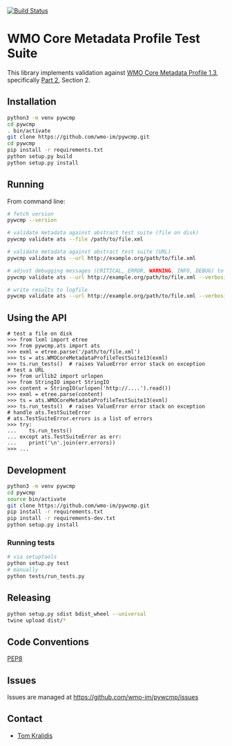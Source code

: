[![Build Status](https://travis-ci.org/wmo-im/pywcmp.png?branch=master)](https://travis-ci.org/wmo-im/pywcmp)

# WMO Core Metadata Profile Test Suite

This library implements validation against [WMO Core Metadata Profile 1.3](http://wis.wmo.int/2013/metadata/version_1-3-0/WMO_Core_Metadata_Profile_v1.3_Part_1.pdf), specifically [Part 2](http://wis.wmo.int/2013/metadata/version_1-3-0/WMO_Core_Metadata_Profile_v1.3_Part_2.pdf), Section 2.

## Installation

```bash
python3 -m venv pywcmp
cd pywcmp
. bin/activate
git clone https://github.com/wmo-im/pywcmp.git
cd pywcmp
pip install -r requirements.txt
python setup.py build
python setup.py install
```

## Running

From command line:
```bash
# fetch version
pywcmp --version

# validate metadata against abstract test suite (file on disk)
pywcmp validate ats --file /path/to/file.xml

# validate metadata against abstract test suite (URL)
pywcmp validate ats --url http://example.org/path/to/file.xml

# adjust debugging messages (CRITICAL, ERROR, WARNING, INFO, DEBUG) to stdout
pywcmp validate ats --url http://example.org/path/to/file.xml --verbosity DEBUG

# write results to logfile
pywcmp validate ats --url http://example.org/path/to/file.xml --verbosity DEBUG --logfile /tmp/foo.txt
```

## Using the API
```pycon
# test a file on disk
>>> from lxml import etree
>>> from pywcmp.ats import ats
>>> exml = etree.parse('/path/to/file.xml')
>>> ts = ats.WMOCoreMetadataProfileTestSuite13(exml)
>>> ts.run_tests()  # raises ValueError error stack on exception
# test a URL
>>> from urllib2 import urlopen
>>> from StringIO import StringIO
>>> content = StringIO(urlopen('http://....').read())
>>> exml = etree.parse(content)
>>> ts = ats.WMOCoreMetadataProfileTestSuite13(exml)
>>> ts.run_tests()  # raises ValueError error stack on exception
# handle ats.TestSuiteError
# ats.TestSuiteError.errors is a list of errors
>>> try:
...    ts.run_tests()
... except ats.TestSuiteError as err:
...    print('\n'.join(err.errors))
>>> ...
```

## Development

```bash
python3 -m venv pywcmp
cd pywcmp
source bin/activate
git clone https://github.com/wmo-im/pywcmp.git
pip install -r requirements.txt
pip install -r requirements-dev.txt
python setup.py install
```

### Running tests

```bash
# via setuptools
python setup.py test
# manually
python tests/run_tests.py
```

## Releasing

```bash
python setup.py sdist bdist_wheel --universal
twine upload dist/*
```

## Code Conventions

[PEP8](https://www.python.org/dev/peps/pep-0008)

## Issues

Issues are managed at https://github.com/wmo-im/pywcmp/issues

## Contact

* [Tom Kralidis](https://github.com/tomkralidis)

